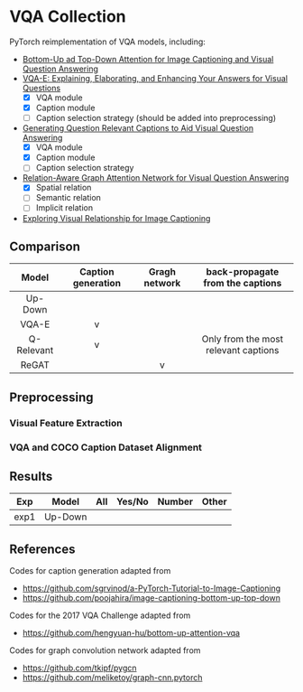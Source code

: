# VQA Collection

PyTorch reimplementation of VQA models, including:

- [Bottom-Up ad Top-Down Attention for Image Captioning and Visual Question Answering](https://arxiv.org/abs/1707.07998)
- [VQA-E: Explaining, Elaborating, and Enhancing Your Answers for Visual Questions](https://arxiv.org/abs/1803.07464)
  - [x] VQA module
  - [x] Caption module
  - [ ] Caption selection strategy (should be added into preprocessing)
- [Generating Question Relevant Captions to Aid Visual Question Answering](https://arxiv.org/abs/1906.00513)
  - [x] VQA module
  - [x] Caption module
  - [ ] Caption selection strategy
- [Relation-Aware Graph Attention Network for Visual Question Answering](https://arxiv.org/abs/1903.12314)
  - [x] Spatial relation
  - [ ] Semantic relation
  - [ ] Implicit relation
- [Exploring Visual Relationship for Image Captioning](https://arxiv.org/abs/1809.07041)


## Comparison



| Model | Caption generation | Gragh network | back-propagate from the captions |
|:-:|:-:|:-:|:-:|
| Up-Down |  |  |  |
| VQA-E | v |  |
| Q-Relevant | v |  | Only from the most relevant captions |
| ReGAT |  | v | |


## Preprocessing

### Visual Feature Extraction


### VQA and COCO Caption Dataset Alignment


## Results


| Exp | Model | All | Yes/No | Number | Other |
| - | :-: | :-: | :-: | :-: | :-: |
| exp1 | Up-Down |||||

## References

Codes for caption generation adapted from

- https://github.com/sgrvinod/a-PyTorch-Tutorial-to-Image-Captioning
- https://github.com/poojahira/image-captioning-bottom-up-top-down

Codes for the 2017 VQA Challenge adapted from

- https://github.com/hengyuan-hu/bottom-up-attention-vqa

Codes for graph convolution network adapted from
- https://github.com/tkipf/pygcn
- https://github.com/meliketoy/graph-cnn.pytorch
